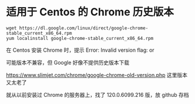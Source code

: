 # 适用于 Centos 的 Chrome 历史版本

    wget https://dl.google.com/linux/direct/google-chrome-stable_current_x86_64.rpm
    yum localinstall google-chrome-stable_current_x86_64.rpm

在 Centos 安装 Chrome 时，提示 Error: Invalid version flag: or

可能版本不兼容，但 Google 好像不提供历史版本下载


https://www.slimjet.com/chrome/google-chrome-old-version.php  这里版本又太老了

就从以前安装过 Chrome 的服务器上，找了 120.0.6099.216 版，放 github 存档






